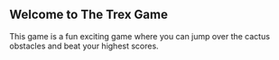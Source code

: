 ## Welcome to The Trex Game

This game is a fun exciting game where you can jump over the cactus obstacles and beat your highest scores.
